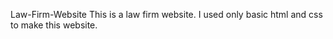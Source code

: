  Law-Firm-Website
 This is a law firm website. I used only basic html and css to make this website.
